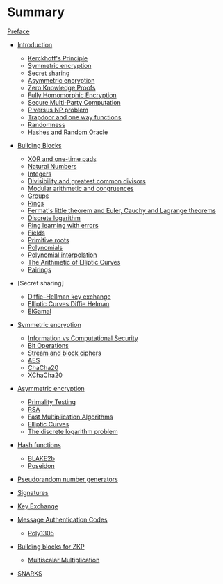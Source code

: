 # Summary

[Preface](./index.md)

- [Introduction]()
    - [Kerckhoff's Principle]()
    - [Symmetric encryption]()
    - [Secret sharing]()
    - [Asymmetric encryption]()
    - [Zero Knowledge Proofs]()
    - [Fully Homomorphic Encryption]()
    - [Secure Multi-Party Computation]()
    - [P versus NP problem]()
    - [Trapdoor and one way functions]()
    - [Randomness](./randomness/index.md)
    - [Hashes and Random Oracle]()
  
- [Building Blocks](./chapter_2/index.md)  
    - [XOR and one-time pads]()
    - [Natural Numbers](./chapter_2/natural_numbers.md)
    - [Integers](./chapter_2/integers.md)
    - [Divisibility and greatest common divisors]()
    - [Modular arithmetic and congruences](./chapter_2/modular_arithmetic.md)
    - [Groups](./chapter_2/groups.md)
    - [Rings](./chapter_2/rings.md)
    - [Fermat's little theorem and Euler, Cauchy and Lagrange theorems](./chapter_4/fermat_little_theorem.md)
    - [Discrete logarithm]()
    - [Ring learning with errors]()
    - [Fields](./chapter_2/fields.md)
    - [Primitive roots]()
    - [Polynomials](./chapter_2/polynomials.md)
    - [Polynomial interpolation]()
    - [The Arithmetic of Elliptic Curves]()
    - [Pairings]()

- [Secret sharing]
   - [Diffie–Hellman key exchange]()
   - [Elliptic Curves Diffie Helman]()
   - [ElGamal]()
 
- [Symmetric encryption](./chapter_3/index.md)
    - [Information vs Computational Security](./chapter_3/information.md)
    - [Bit Operations](./chapter_3/bit_operations.md)
    - [Stream and block ciphers](./chapter_3/stream_and_block.md)
    - [AES](./chapter_3/aes.md)
    - [ChaCha20](./chapter_3/chacha20.md)
    - [XChaCha20]()
- [Asymmetric encryption](./chapter_4/asymmetric_encryption.md)
    - [Primality Testing](./chapter_4/primality_testing.md)
    - [RSA](./chapter_4/rsa.md)
    - [Fast Multiplication Algorithms](./chapter_2/fast_multiplication_algorithms.md)
    - [Elliptic Curves](./chapter_4/elliptic_curves.md)
    - [The discrete logarithm problem](./chapter_4/discrete_logarithm.md)
- [Hash functions](./chapter_5/hash_functions.md)
	- [BLAKE2b]()
	- [Poseidon]()
- [Pseudorandom number generators](./chapter_6/pseudorandom_generator.md)
- [Signatures](./chapter_7/signatures.md)
- [Key Exchange](./chapter_8/key_exchange.md)
- [Message Authentication Codes](./chapter_9/message_authentication_codes.md)
    - [Poly1305]()
- [Building blocks for ZKP](./chapter_10/build_blocks.md)
    - [Multiscalar Multiplication](./chapter_10/multiscalar_multiplication.md)
- [SNARKS](./chapter_11/snarks.md)
